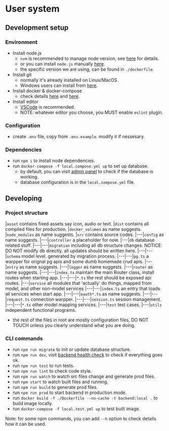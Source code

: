 # User system

## Development setup

### Environment

* Install node.js
    * `nvm` is recommended to manage node version, see [here](https://github.com/nvm-sh/nvm#installing-and-updating) for details.
    * or you can install `node.js` manually [here](https://nodejs.org/en/download/).
    * the specific version we are using, can be found in `./dockerfile`.
* Install git
    * normally it's already installed on Linux/MacOS.
    * Windows users can install from [here](https://git-scm.com/downloads).
* Install docker & docker-compose
    * check details [here](https://docs.docker.com/get-docker/) and [here](https://docs.docker.com/compose/install/).
* Install editor
    * [VSCode](https://code.visualstudio.com/download) is recommended.
    * NOTE: whatever editor you choose, you MUST enable `eslint` plugin.

### Configuration

* create `.env` file, copy from `.env.example`. modify it if nessesary.

### Dependencies

* run `npm i` to install node dependencies.
* run `docker-compose -f local.compose.yml up` to set up database.
    * by default, you can visit [admin panel](http://localhost:9002) to check if the database is working.
    * database configuration is in the `local.compose.yml` file.

## Developing

### Project structure

|`asset` contains fixed assets say icon, audio or text.
|`dist` contains all compiled files for production.
|`docker_volumes` as name suggests.
|`node_modules` as name suggests.
|`src` contains source codes.
|---|`config` as name suggests.
|---|`controller` a placeholder for now.
|---|`db` database related stuff.
|---|---|`migration` including all db structure changes. NOTICE: DO NOT modify db directly. all updates should be written here.
|---|---|`schema` model level. generated by migration process.
|---|---|`pg.ts` a warpper for orignal pg apis and some dumb homemade crud apis.
|---|`entry` as name suggests.
|---|`logger` as name suggests.
|---|`router` as name suggests.
|---|---|`index.ts` maintain the main Router class, install routes when starting app.
|---|---|`*.ts` the rest should be exposed api routes.
|---|`service` all modules that 'actually' do things, mapped from model, and other non-model services
|---|---|`index.ts` an entry that loads all services when start app.
|---|---|`oauth*.ts` as name suggests.
|---|---|`request.ts` connection warpper.
|---|---|`session.ts` session management.
|---|---|`*.ts` other model mapping services.
|---|`test` test cases.
|---|`utils` independent functional programs.

* the rest of the files in root are mostly configuration files, DO NOT TOUCH unless you clearly understand what you are doing.

### CLI commands

* run `npm run migrate` to init or update database structure.
* run `npm run dev`, visit [backend health check](http://localhost:9000/ping) to check if everything goes ok.
* run `npm run test` to run tests.
* run `npm run lint` to check code style.
* run `npm run watch` to watch src files change and generate prod files.
* run `npm start` to watch built files and running.
* run `npm run build` to generate prod files.
* run `npm run prod` to start backend in production mode.
* run `docker build -f ./Dockerfile --no-cache -t backend:local .` to build image locally.
* run `docker-compose -f local.test.yml up` to test built image.

Note: for some npm commands, you can add `--h` option to check details how it can be used.
